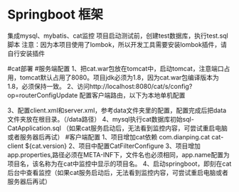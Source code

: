 # Springboot 框架
集成mysql、mybatis、cat监控
项目启动测试前，创建test数据库，执行test.sql脚本
注意：因为本项目使用了lombok，所以开发工具需要安装lombok插件，请自行安装插件

#cat部署
#服务端配置
1、把cat.war包放在tomcat中，启动tomcat，注意端口占用，tomcat默认占用了8080。项目jdk必须为1.8，因为cat.war包编译版本为1.8，必须保持一致。
2、访问http://localhost:8080/cat/s/config?op=routerConfigUpdate 配置客户端路由，以下为本地单机配置
<?xml version="1.0" encoding="utf-8"?>
<router-config backup-server="192.168.199.125" backup-server-port="2280">
   <default-server id="192.168.199.125" weight="1.0" port="2280" enable="true"/>
</router-config>
3、配置client.xml和server.xml，参考data文件夹里的配置，配置完成后把data文件夹放在根目录。（/data路径）
4、mysql执行cat数据库初始sql-CatApplication.sql
（如果cat服务启动后，无法看到监控内容，可尝试重启电脑或者服务器后再试）
#客户端配置
1、项目增加cat依赖
    <dependency>
        <groupId>com.dianping.cat</groupId>
        <artifactId>cat-client</artifactId>
        <version>${cat.version}</version>
    </dependency>
2、项目中配置CatFilterConfigure
3、项目增加app.properties,路径必须在META-INF下，文件名也必须相同，app.name配置为项目名，该名称为在cat中监控中显示的项目名。
4、启动springboot，即刻在cat后台中查看监控（如果cat服务启动后，无法看到监控内容，可尝试重启电脑或者服务器后再试）
